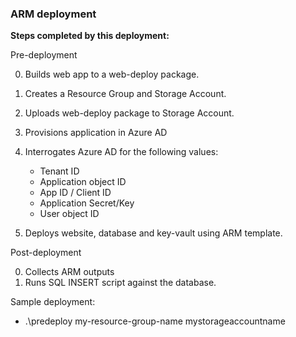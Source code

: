 ### ARM deployment

**Steps completed by this deployment:**

Pre-deployment

0. Builds web app to a web-deploy package.
0. Creates a Resource Group and Storage Account.
0. Uploads web-deploy package to Storage Account.
0. Provisions application in Azure AD
0. Interrogates Azure AD for the following values:
   * Tenant ID
   * Application object ID
   * App ID / Client ID
   * Application Secret/Key
   * User object ID

0. Deploys website, database and key-vault using ARM template.

Post-deployment

0. Collects ARM outputs
0. Runs SQL INSERT script against the database.

Sample deployment:
* .\predeploy my-resource-group-name mystorageaccountname
